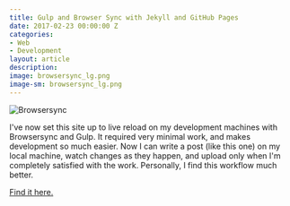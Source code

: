 ```yaml
---
title: Gulp and Browser Sync with Jekyll and GitHub Pages
date: 2017-02-23 00:00:00 Z
categories:
- Web
- Development
layout: article
description: 
image: browsersync_lg.png
image-sm: browsersync_lg.png
---
```


![Browsersync](/assets/images/browsersync_lg.png)

I've now set this site up to live reload on my development machines with Browsersync and Gulp. It required very minimal work, and makes development so much easier.
Now I can write a post (like this one) on my local machine, watch changes as they happen, and upload only when I'm completely satisfied with the work.
Personally, I find this workflow much better.

[Find it here.](https://www.browsersync.io/)
